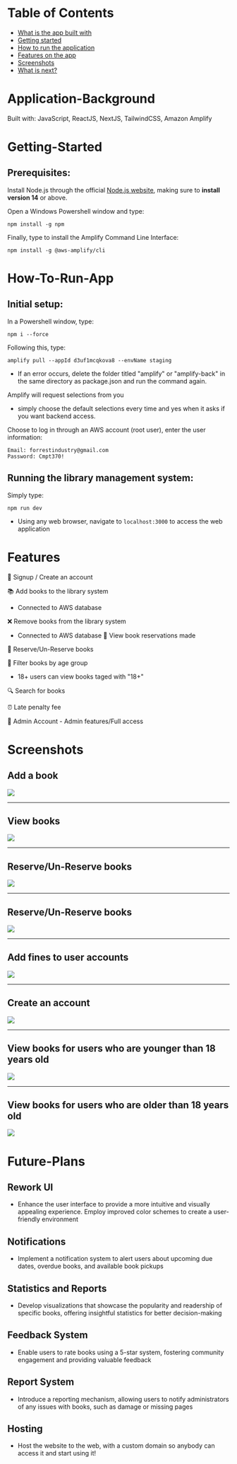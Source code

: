 # Table of Contents
- [What is the app built with](#Application-Background)
- [Getting started](#Getting-Started)
- [How to run the application](#How-To-Run-App)
- [Features on the app](#Features)
- [Screenshots](#Screenshots)
- [What is next?](#Future-Plans)

# Application-Background
Built with: JavaScript, ReactJS, NextJS, TailwindCSS, Amazon Amplify


# Getting-Started

## Prerequisites:
Install Node.js through the official [Node.js website](https://nodejs.org/), making sure to <b>install version 14</b> or above.

Open a Windows Powershell window and type:
```shell 
npm install -g npm
```

Finally, type to install the Amplify Command Line Interface:
```shell
npm install -g @aws-amplify/cli
``` 

# How-To-Run-App

## Initial setup:

In a Powershell window, type:
```shell
npm i --force
```

Following this, type:
```shell
amplify pull --appId d3uf1mcqkova8 --envName staging
```
- If an error occurs, delete the folder titled "amplify" or "amplify-back" in the same directory as package.json and run the command again.
  
Amplify will request selections from you
- simply choose the default selections every time and yes when it asks if you want backend access.
  
Choose to log in through an AWS account (root user), 
  enter the user information:
  ```shell
  Email: forrestindustry@gmail.com
  Password: Cmpt370!
  ```

## Running the library management system:
Simply type:
```shell
npm run dev
```
- Using any web browser, navigate to ```localhost:3000``` to access the web application

# Features

📝 Signup / Create an account

📚 Add books to the library system
   - Connected to AWS database

❌ Remove books from the library system
   - Connected to AWS database
📅 View book reservations made

📌 Reserve/Un-Reserve books

👨 Filter books by age group
   - 18+ users can view books taged with "18+"

🔍 Search for books

⏰ Late penalty fee

👑 Admin Account - Admin features/Full access 

# Screenshots 

## Add a book
<img src="https://github.com/AbdurraoufE/Library-Management-System/assets/80374873/f9111fa4-33de-41d0-bde0-672d856ab9fb">

---

## View books
<img src="https://github.com/AbdurraoufE/Library-Management-System/assets/80374873/9e246373-f570-4db7-948e-086acaacb3b4">

---

## Reserve/Un-Reserve books
<img src="https://github.com/AbdurraoufE/Library-Management-System/assets/80374873/33c3b117-ddfa-4ddf-a068-f8d5b5d8d3c0">

---

## Reserve/Un-Reserve books
<img src="https://github.com/AbdurraoufE/Library-Management-System/assets/80374873/fa5d7e53-33ce-4c68-8c57-34fd4b383de6">

---

## Add fines to user accounts
<img src="https://github.com/AbdurraoufE/Library-Management-System/assets/80374873/d1b4412f-c0b6-4a82-b8b5-55d77a6b664b">

---

## Create an account
<img src="https://github.com/AbdurraoufE/Library-Management-System/assets/80374873/06348d5a-33f9-468c-a122-15e5f202f2d1">

---

## View books for users who are younger than 18 years old
<img src="https://github.com/AbdurraoufE/Library-Management-System/assets/80374873/21bd32cb-68e8-431b-a354-1ebb2c86eb1d">

---

## View books for users who are older than 18 years old
<img src="https://github.com/AbdurraoufE/Library-Management-System/assets/80374873/617fb0e0-7cb3-407d-a8d3-ce61ad42584f">

# Future-Plans

## Rework UI
- Enhance the user interface to provide a more intuitive and visually appealing experience. Employ improved color schemes to create a user-friendly environment
  
## Notifications
- Implement a notification system to alert users about upcoming due dates, overdue books, and available book pickups
  
## Statistics and Reports
- Develop visualizations that showcase the popularity and readership of specific books, offering insightful statistics for better decision-making

## Feedback System
- Enable users to rate books using a 5-star system, fostering community engagement and providing valuable feedback

## Report System
- Introduce a reporting mechanism, allowing users to notify administrators of any issues with books, such as damage or missing pages

## Hosting
- Host the website to the web, with a custom domain so anybody can access it and start using it!





